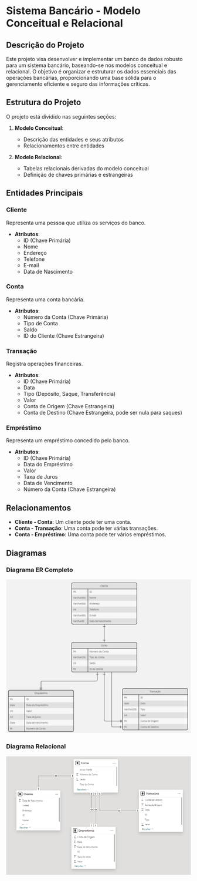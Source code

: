 # Sistema Bancário - Modelo Conceitual e Relacional

## Descrição do Projeto

Este projeto visa desenvolver e implementar um banco de dados robusto para um sistema bancário, baseando-se nos modelos conceitual e relacional. O objetivo é organizar e estruturar os dados essenciais das operações bancárias, proporcionando uma base sólida para o gerenciamento eficiente e seguro das informações críticas.

## Estrutura do Projeto

O projeto está dividido nas seguintes seções:

1. **Modelo Conceitual**: 
   - Descrição das entidades e seus atributos
   - Relacionamentos entre entidades

2. **Modelo Relacional**: 
   - Tabelas relacionais derivadas do modelo conceitual
   - Definição de chaves primárias e estrangeiras

## Entidades Principais

### Cliente
Representa uma pessoa que utiliza os serviços do banco.
- **Atributos**:
  - ID (Chave Primária)
  - Nome
  - Endereço
  - Telefone
  - E-mail
  - Data de Nascimento

### Conta
Representa uma conta bancária.
- **Atributos**:
  - Número da Conta (Chave Primária)
  - Tipo de Conta
  - Saldo
  - ID do Cliente (Chave Estrangeira)

### Transação
Registra operações financeiras.
- **Atributos**:
  - ID (Chave Primária)
  - Data
  - Tipo (Depósito, Saque, Transferência)
  - Valor
  - Conta de Origem (Chave Estrangeira)
  - Conta de Destino (Chave Estrangeira, pode ser nula para saques)

### Empréstimo
Representa um empréstimo concedido pelo banco.
- **Atributos**:
  - ID (Chave Primária)
  - Data do Empréstimo
  - Valor
  - Taxa de Juros
  - Data de Vencimento
  - Número da Conta (Chave Estrangeira)

## Relacionamentos

- **Cliente - Conta**: Um cliente pode ter uma conta.
- **Conta - Transação**: Uma conta pode ter várias transações.
- **Conta - Empréstimo**: Uma conta pode ter vários empréstimos.

## Diagramas

### Diagrama ER Completo
![Diagrama ER](img/modeloconceitual.jpg)

### Diagrama Relacional
![Diagrama Relacional](img/modelorelacional.png)
